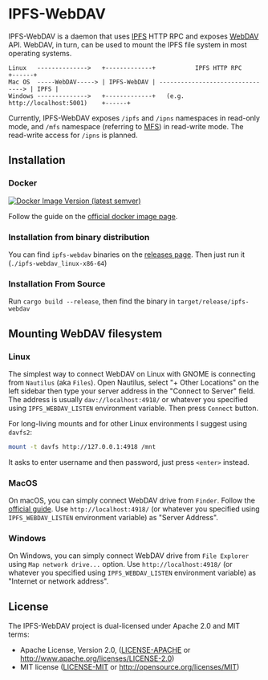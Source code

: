 # IPFS-WebDAV

IPFS-WebDAV is a daemon that uses [IPFS] HTTP RPC and exposes [WebDAV] API. WebDAV, in turn, can be used
to mount the IPFS file system in most operating systems.

```
Linux   -------------->   +-------------+           IPFS HTTP RPC           +------+
Mac OS  -----WebDAV-----> | IPFS-WebDAV | --------------------------------> | IPFS |
Windows -------------->   +-------------+   (e.g. http://localhost:5001)    +------+
```

Currently, IPFS-WebDAV exposes `/ipfs` and `/ipns` namespaces in read-only mode, and `/mfs` namespace
(referring to [MFS]) in read-write mode. The read-write access for `/ipns` is planned.

[IPFS]: https://ipfs.io
[WebDAV]: https://en.wikipedia.org/wiki/WebDAV
[MFS]: https://docs.ipfs.io/concepts/file-systems/

## Installation

### Docker

[![Docker Image Version (latest semver)](https://img.shields.io/docker/v/vlad20012/ipfs-webdav?arch=amd64&color=blue&label=ipfs-webdav%20docker%20image&sort=date)](https://hub.docker.com/r/vlad20012/ipfs-webdav)

Follow the guide on the [official docker image page](https://hub.docker.com/r/vlad20012/ipfs-webdav).

### Installation from binary distribution

You can find `ipfs-webdav` binaries on the [releases page](https://github.com/vlad20012/ipfs-webdav/releases).
Then just run it (`./ipfs-webdav_linux-x86-64`)

### Installation From Source

Run `cargo build --release`, then find the binary in `target/release/ipfs-webdav`

## Mounting WebDAV filesystem

### Linux

The simplest way to connect WebDAV on Linux with GNOME is connecting from `Nautilus` (aka `Files`).
Open Nautilus, select "+ Other Locations" on the left sidebar then type your server address in the
"Connect to Server" field. The address is usually `dav://localhost:4918/` or whatever you specified
using `IPFS_WEBDAV_LISTEN` environment variable. Then press `Connect` button.

For long-living mounts and for other Linux environments I suggest using `davfs2`:
```bash
mount -t davfs http://127.0.0.1:4918 /mnt
```
It asks to enter username and then password, just press `<enter>` instead.

### MacOS

On macOS, you can simply connect WebDAV drive from `Finder`. Follow the 
[official guide](https://support.apple.com/guide/mac-help/connect-disconnect-a-webdav-server-mac-mchlp1546/mac).
Use `http://localhost:4918/` (or whatever you specified using `IPFS_WEBDAV_LISTEN` environment variable) as
"Server Address".

### Windows

On Windows, you can simply connect WebDAV drive from `File Explorer` using `Map network drive...`
option. Use `http://localhost:4918/` (or whatever you specified using `IPFS_WEBDAV_LISTEN` environment variable) as 
"Internet or network address".

## License

The IPFS-WebDAV project is dual-licensed under Apache 2.0 and MIT terms:

- Apache License, Version 2.0, ([LICENSE-APACHE](https://github.com/vlad20012/ipfs-webdav/blob/master/LICENSE-APACHE) or http://www.apache.org/licenses/LICENSE-2.0)
- MIT license ([LICENSE-MIT](https://github.com/vlad20012/ipfs-webdav/blob/master/LICENSE-MIT) or http://opensource.org/licenses/MIT)
